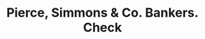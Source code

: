 ---
doi: 10.7916/D8CZ4K6B
date_other: '1870'
date_other_textual: 1870-1879
form: printed ephemera
genre:
- Checks (bank checks)
name:
- Pierce, Simmons & Co. Bankers
object_in_context_url: https://biggert.cul.columbia.edu/items/view/ave_biggert_00662
subject_hierarchical_geographic:
- Red Wing, Minnesota, United States
subject_name:
- Pierce, Simmons & Co. Bankers
title: Pierce, Simmons & Co. Bankers. Check
sort_title: Pierce, Simmons & Co. Bankers. Check
call_number: ave_biggert_00662
coordinates:
- 44.56666666666667,-92.53333333333333
pid: ave_biggert_00662
identifiers: ave_biggert_00662
thumbnail: https://derivativo-1.library.columbia.edu/iiif/2/ldpd:345544/full/!256,256/0/native.jpg
permalink: "/items/ave_biggert_00662/"
layout: iiif-image-page
---